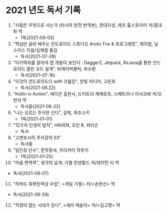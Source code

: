 # 2021 년도 독서 기록

1. "사람은 무엇으로 사는가 (러시아 원전 번역본), 현대지성, 레프 톨스토이어 저/홍대화 역
    - 1독(2021-08-02)
2. "핵심만 골라 배우는 안드로이드 스튜디오 Arctic Fox & 프로그래밍", 제이펍, 닐 스미스 지음/심재철 옮김
   - 독서(2021-07-28)
3. "아키텍처를 알아야 앱 개발이 보인다 : Dagger2, Jetpack, RxJava를 통한 안드로이드 클린 코드 설계", 비제이퍼블릭, 옥수환
   - 독서(2021-07-16)
4. "이것이 안드로이드다 with 코틀린", 한빛 미디어, 고돈호
   - 독서(2021-06.22)
5. "Kotlin in Action", 에이콘 출판사, 드미트리 제메로프, 스베트라나 이사코바 저/오현석 역
   - 독서중(2021-06-22)
6. "나는 오르는 주식만 산다", 길벗, 와조스키
   - 1독(2021-01-01)
7. "12가지 인생의 법칙", HAVEN, 조던 B. 피터슨
   - 독서
8. "고변호사의 주식강의 03"
   - 독서중
9. "일인칭 단수", 문학동네, 무라카미 하루키
   - 1독(2021-01-25)
10. "마음 면역력", 생각의 날개, 가엘 린덴필드 저/데이먼 리 역
   - 독서(2021-08-07)
11. "하버드 회복탄력성 수업", <게일 가젤> 저/<손현선> 역
   - 독서(2021-08-29)
12. "직장이 없는 시대가 온다", <새라 케슬러> 저/<김고명> 역
